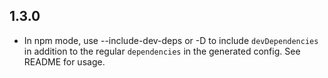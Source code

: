 ## 1.3.0

- In npm mode, use --include-dev-deps or -D to include `devDependencies` in addition to the regular `dependencies` in the generated config. See README for usage.
